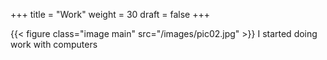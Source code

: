 +++
title = "Work"
weight = 30
draft = false
+++

{{< figure class="image main" src="/images/pic02.jpg" >}}
I started doing work with computers
